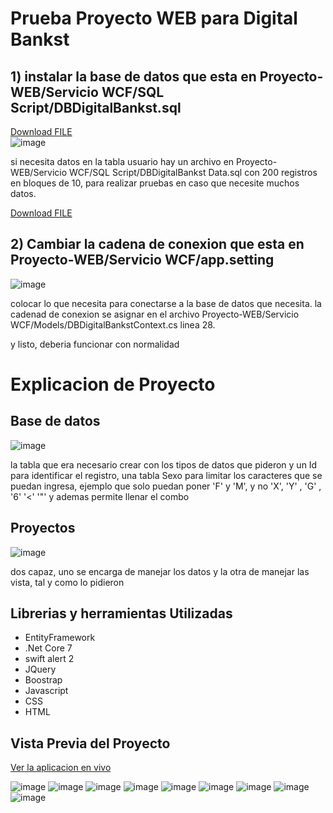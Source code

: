 # Prueba  Proyecto WEB para Digital Bankst

## 1) instalar la base de datos que esta en Proyecto-WEB/Servicio WCF/SQL Script/DBDigitalBankst.sql
<a id="raw-url" href="https://github.com/juandiegows/Proyecto-WEB/blob/dbf5875b88c8488ecc2855cb72b3a6bc3aacceeb/Servicio%20WCF/SQL%20Script/DBDigitalBankst.sql" download>Download FILE</a><br/>
![image](https://user-images.githubusercontent.com/65135568/225974625-f13558bb-be7a-42e7-b4e4-fad4b3feb1a6.png)

si necesita datos en la tabla usuario hay un archivo en Proyecto-WEB/Servicio WCF/SQL Script/DBDigitalBankst Data.sql
con 200 registros en bloques de 10, para realizar pruebas en caso que necesite muchos datos.

<a id="raw-url" href="https://github.com/juandiegows/Proyecto-WEB/blob/master/Servicio%20WCF/SQL%20Script/DBDigitalBankst%20Data.sql" download>Download FILE</a><br/>


## 2) Cambiar la cadena de conexion que esta en Proyecto-WEB/Servicio WCF/app.setting
![image](https://user-images.githubusercontent.com/65135568/225972978-2a04e112-4af2-47ed-8042-b00d64dee913.png)


colocar lo que necesita para conectarse a la base de datos que necesita.
la cadenad de conexion se asignar en el archivo Proyecto-WEB/Servicio WCF/Models/DBDigitalBankstContext.cs linea 28.

y listo, deberia funcionar con normalidad

# Explicacion de Proyecto

## Base de datos

![image](https://user-images.githubusercontent.com/65135568/225978733-a06fc96e-0459-4371-90d7-96c012cbc98e.png)

la tabla que era necesario crear con los tipos de datos que pideron y un Id para identificar el registro,
una tabla Sexo para limitar los caracteres que se puedan ingresa, ejemplo que solo puedan poner 'F' y 'M', y no 'X', 'Y' , 'G' , '6' '<' '"'
y ademas permite llenar el combo


## Proyectos

![image](https://user-images.githubusercontent.com/65135568/225979261-d8812911-6610-4f78-a1ce-fe43ec8bf18b.png)

dos capaz, uno se encarga de manejar los datos
y la otra de manejar las vista, tal y como lo pidieron

## Librerias y herramientas Utilizadas

* EntityFramework
* .Net Core 7
* swift alert 2
* JQuery
* Boostrap
* Javascript
* CSS
* HTML

## Vista Previa del Proyecto
<a id="raw-url" href="http://juandiegows.somee.com/" target="_back" download>Ver la aplicacion en vivo</a><br/>

![image](https://user-images.githubusercontent.com/65135568/225980423-be578804-d755-4349-9b3c-a5f2baa6f416.png)
![image](https://user-images.githubusercontent.com/65135568/225980556-bd0fef82-1aa2-4342-940c-07e4fad1203d.png)
![image](https://user-images.githubusercontent.com/65135568/225980646-3ea93653-c3bd-45b6-8157-2e64468ee85f.png)
![image](https://user-images.githubusercontent.com/65135568/225980787-46e60514-1a5c-4f2e-91ce-9640e3c302f3.png)
![image](https://user-images.githubusercontent.com/65135568/225980942-fe4f360f-741b-40fb-8c6b-84db578ada9a.png)
![image](https://user-images.githubusercontent.com/65135568/225980983-cc04f030-ff10-491b-ad28-0ca7602f1dd5.png)
![image](https://user-images.githubusercontent.com/65135568/225981047-c007be75-5bbe-47e6-b811-065c095f0226.png)
![image](https://user-images.githubusercontent.com/65135568/225981105-a24542b1-d41e-47ef-86b0-2aaab353a62b.png)
![image](https://user-images.githubusercontent.com/65135568/225981155-0f85fefe-691d-4f52-87df-3592b7d83571.png)

